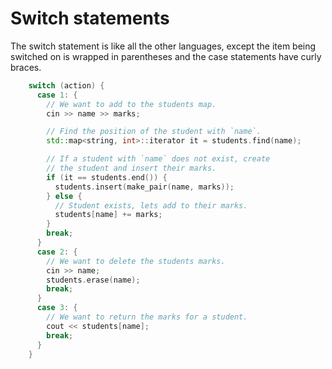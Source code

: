 # Switch statements

The switch statement is like all the other languages, except the item being 
switched on is wrapped in parentheses and the case statements have curly braces.

```cpp
    switch (action) {
      case 1: {
        // We want to add to the students map.
        cin >> name >> marks;

        // Find the position of the student with `name`.
        std::map<string, int>::iterator it = students.find(name);

        // If a student with `name` does not exist, create
        // the student and insert their marks.
        if (it == students.end()) {
          students.insert(make_pair(name, marks));
        } else {
          // Student exists, lets add to their marks.
          students[name] += marks;
        }
        break;
      }
      case 2: {
        // We want to delete the students marks.
        cin >> name;
        students.erase(name);
        break;
      }
      case 3: {
        // We want to return the marks for a student.
        cout << students[name];
        break;
      }
    }
```